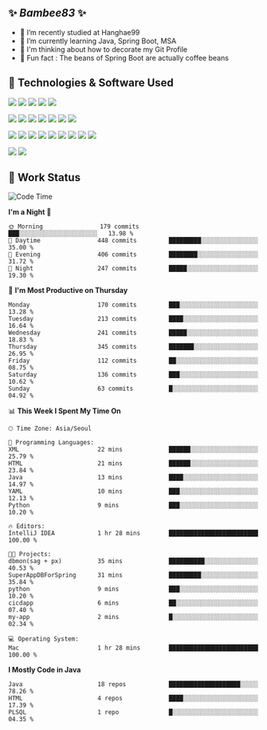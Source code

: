 ##  ✨ _Bambee83_ ✨ 

- 🔭 I’m recently studied at Hanghae99
- 🌱 I’m currently learning Java, Spring Boot, MSA
- 🤔 I'm thinking about how to decorate my Git Profile
- 🪹 Fun fact : The beans of Spring Boot are actually coffee beans 

<!-- - 💬 Ask me about ...
- 📫 How to reach me: ...
- 😄 Pronouns: ...
- 👯 I’m looking to collaborate on ...-->

## 🔧  Technologies & Software Used

<img src="https://img.shields.io/badge/Java-007396?style=flat-round&logo=OpenJDK&logoColor=white"/> <img src="https://img.shields.io/badge/Spring-6DB33F?style=flat-round&logo=spring&logoColor=white"/>   <img src="https://img.shields.io/badge/SpringBoot-6DB33F?style=flat-round&logo=springboot&logoColor=white"/>  <img src="https://img.shields.io/badge/SpringSecurity-6DB33F?style=flat-round&logo=SpringSecurity&logoColor=white"/>   <img src="https://img.shields.io/badge/JSON Web Token-000000?style=flat-round&logo=JSON Web Tokens&logoColor=white"/> 

<img src="https://img.shields.io/badge/github-181717?style=flat-round&logo=github&logoColor=white"/> <img src="https://img.shields.io/badge/git-F05032?style=flat-round&logo=git&logoColor=white"/> <img src="https://img.shields.io/badge/githubactions-2088FF?style=flat-round&logo=githubactions&logoColor=white"/>  <img src="https://img.shields.io/badge/Gradle-02303A?style=flat-round&logo=Gradle&logoColor=white"/>  <img src="https://img.shields.io/badge/IntelliJIDEA-000000?style=flat-round&logo=IntelliJIDEA&logoColor=white"/>  <img src="https://img.shields.io/badge/Postman-FF6C37?style=flat-round&logo=Postman&logoColor=white"/>  <img src="https://img.shields.io/badge/Sourcetree-0052CC?style=flat-round&logo=Sourcetree&logoColor=white"/>

<img src="https://img.shields.io/badge/AmazonS3-569A31?style=flat-round&logo=AmazonS3&logoColor=white"/>  <img src="https://img.shields.io/badge/AmazonEC2-FF9900?style=flat-round&logo=AmazonEC2&logoColor=white"/>  <img src="https://img.shields.io/badge/AmazonRDS-527FFF?style=flat-round&logo=AmazonRDS&logoColor=white"/>  <img src="https://img.shields.io/badge/MySQL-4479A1?style=flat-round&logo=MySQL&logoColor=white"/>  <img src="https://img.shields.io/badge/MongoDB-47A248?style=flat-round&logo=MongoDB&logoColor=white"/> <img src="https://img.shields.io/badge/Ubuntu-E95420?style=flat-round&logo=Ubuntu&logoColor=white"/> <img src="https://img.shields.io/badge/FileZilla-BF0000?style=flat-round&logo=filezilla&logoColor=white"/> <img src="https://img.shields.io/badge/Notion-000000?style=flat-round&logo=Notion&logoColor=white"/> <img src="https://img.shields.io/badge/Slack-F06A6A?style=flat-round&logo=slack&logoColor=white"/>

<img src="https://img.shields.io/badge/AmazonCloudfront-3693F3?style=flat-round&logo=iCloud&logoColor=white"/> <img src="https://img.shields.io/badge/ApacheJMeter-D22128?style=flat-round&logo=apachejmeter&logoColor=white"/> 
 
<!-- Markdown lang
[![Bambee83 Badge](https://img.shields.io/badge/Bambee83'blog-4A154B.svg?&style=for-the-badge&logo=Bloglovin&link=https://blog.naver.com/bambee83)](https://blog.naver.com/bambee83)
## 🚀  GitHub stats & Top Langs
[![Bambee83's GitHub stats-Dark](https://github-readme-stats.vercel.app/api?username=bambee83&show_icons=true&theme=dark#gh-dark-mode-only)]((https://github.com/bambee83/github-readme-stats#gh-dark-mode-only))
![Top Langs-Dark](https://github-readme-stats.vercel.app/api/top-langs/?username=bambee83&layout=compact&theme=dark#gh-dark-mode-only)
## 🐳   Project
[mini project - SeoulCulturePort](https://github.com/event-information)
[clone coding - Instaclone](https://github.com/instaclone8)
[final project - emotrak](https://github.com/EmoTrak)
[![bambee83's wakatime stats](https://github-readme-stats.vercel.app/api/wakatime?username=bambee83)]
 -->
## 🐳 Work Status
<!--START_SECTION:waka-->
![Code Time](http://img.shields.io/badge/Code%20Time-729%20hrs%2055%20mins-blue)

**I'm a Night 🦉** 

```text
🌞 Morning                179 commits         ███░░░░░░░░░░░░░░░░░░░░░░   13.98 % 
🌆 Daytime                448 commits         █████████░░░░░░░░░░░░░░░░   35.00 % 
🌃 Evening                406 commits         ████████░░░░░░░░░░░░░░░░░   31.72 % 
🌙 Night                  247 commits         █████░░░░░░░░░░░░░░░░░░░░   19.30 % 
```
📅 **I'm Most Productive on Thursday** 

```text
Monday                   170 commits         ███░░░░░░░░░░░░░░░░░░░░░░   13.28 % 
Tuesday                  213 commits         ████░░░░░░░░░░░░░░░░░░░░░   16.64 % 
Wednesday                241 commits         █████░░░░░░░░░░░░░░░░░░░░   18.83 % 
Thursday                 345 commits         ███████░░░░░░░░░░░░░░░░░░   26.95 % 
Friday                   112 commits         ██░░░░░░░░░░░░░░░░░░░░░░░   08.75 % 
Saturday                 136 commits         ███░░░░░░░░░░░░░░░░░░░░░░   10.62 % 
Sunday                   63 commits          █░░░░░░░░░░░░░░░░░░░░░░░░   04.92 % 
```


📊 **This Week I Spent My Time On** 

```text
🕑︎ Time Zone: Asia/Seoul

💬 Programming Languages: 
XML                      22 mins             ██████░░░░░░░░░░░░░░░░░░░   25.79 % 
HTML                     21 mins             ██████░░░░░░░░░░░░░░░░░░░   23.84 % 
Java                     13 mins             ████░░░░░░░░░░░░░░░░░░░░░   14.97 % 
YAML                     10 mins             ███░░░░░░░░░░░░░░░░░░░░░░   12.13 % 
Python                   9 mins              ███░░░░░░░░░░░░░░░░░░░░░░   10.20 % 

🔥 Editors: 
IntelliJ IDEA            1 hr 28 mins        █████████████████████████   100.00 % 

🐱‍💻 Projects: 
dbmon(sag + px)          35 mins             ██████████░░░░░░░░░░░░░░░   40.53 % 
SuperAppDBForSpring      31 mins             █████████░░░░░░░░░░░░░░░░   35.84 % 
python                   9 mins              ███░░░░░░░░░░░░░░░░░░░░░░   10.20 % 
cicdapp                  6 mins              ██░░░░░░░░░░░░░░░░░░░░░░░   07.40 % 
my-app                   2 mins              █░░░░░░░░░░░░░░░░░░░░░░░░   02.34 % 

💻 Operating System: 
Mac                      1 hr 28 mins        █████████████████████████   100.00 % 
```

**I Mostly Code in Java** 

```text
Java                     18 repos            ████████████████████░░░░░   78.26 % 
HTML                     4 repos             ████░░░░░░░░░░░░░░░░░░░░░   17.39 % 
PLSQL                    1 repo              █░░░░░░░░░░░░░░░░░░░░░░░░   04.35 % 
```




<!--END_SECTION:waka-->
